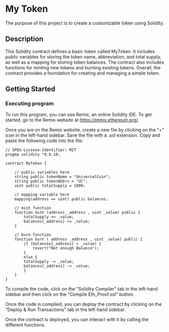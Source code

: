 # My Token

The purpose of this project is to create a customizable token using Solidity.

## Description

This Solidity contract defines a basic token called MyToken. It includes public variables for storing the token name, abbreviation, and total supply, as well as a mapping for storing token balances. The contract also includes functions for minting new tokens and burning existing tokens. Overall, the contract provides a foundation for creating and managing a simple token.

## Getting Started

### Executing program

To run this program, you can use Remix, an online Solidity IDE. To get started, go to the Remix website at https://remix.ethereum.org/.

Once you are on the Remix website, create a new file by clicking on the "+" icon in the left-hand sidebar. Save the file with a .sol extension. Copy and paste the following code into the file:

```
// SPDX-License-Identifier: MIT
pragma solidity ^0.8.18;

contract MyToken {

    // public variables here
    string public tokenName = "UniversalCoin";
    string public tokenAbbrv = "UC";
    uint public totalSupply = 1000;

    // mapping variable here
    mapping(address => uint) public balances;

    // mint function
    function mint (address _address , uint _value) public {
        totalSupply += _value;
        balances[_address] += _value;
    }

    // burn function
    function burn ( address _address , uint _value) public {
        if (balances[_address] < _value) {
            revert("Not enough Balance");
        }
        else {
        totalSupply -= _value;
        balances[_address] -= _value;
        }
    }
}
```

To compile the code, click on the "Solidity Compiler" tab in the left-hand sidebar and then click on the "Compile Eth_Proof.sol" button.

Once the code is compiled, you can deploy the contract by clicking on the "Deploy & Run Transactions" tab in the left-hand sidebar. 

Once the contract is deployed, you can interact with it by calling the different functions. 






